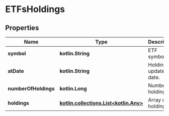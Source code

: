 
# ETFsHoldings

## Properties
Name | Type | Description | Notes
------------ | ------------- | ------------- | -------------
**symbol** | **kotlin.String** | ETF symbol. |  [optional]
**atDate** | **kotlin.String** | Holdings update date. |  [optional]
**numberOfHoldings** | **kotlin.Long** | Number of holdings. |  [optional]
**holdings** | [**kotlin.collections.List&lt;kotlin.Any&gt;**](kotlin.Any.md) | Array of holdings. |  [optional]



